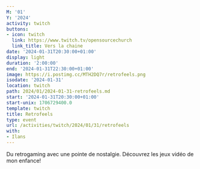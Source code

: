 ```yaml
---
M: '01'
Y: '2024'
activity: twitch
buttons:
- icon: twitch
  link: https://www.twitch.tv/opensourcechurch
  link_title: Vers la chaine
date: '2024-01-31T20:30:00+01:00'
display: light
duration: '2:00:00'
end: '2024-01-31T22:30:00+01:00'
image: https://i.postimg.cc/MTH2DQ7r/retrofeels.png
isodate: '2024-01-31'
location: twitch
path: 2024/01/2024-01-31-retrofeels.md
start: '2024-01-31T20:30:00+01:00'
start-unix: 1706729400.0
template: twitch
title: Retrofeels
type: event
url: /activities/twitch/2024/01/31/retrofeels
with:
- Ilans
---
```

Du retrogaming avec une pointe de nostalgie. Découvrez les jeux vidéo de mon enfance!